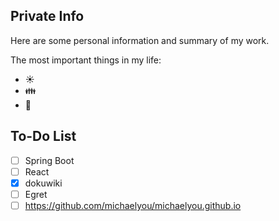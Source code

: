 ## Private Info
Here are some personal information and summary of my work.

The most important things in my life:
* :sunny:
* :family:
* :money_with_wings:

## To-Do List
* [ ] Spring Boot
* [ ] React
* [x] dokuwiki 
* [ ] Egret
* [ ] https://github.com/michaelyou/michaelyou.github.io

